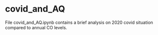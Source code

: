 # covid_and_AQ

File covid_and_AQ.ipynb contains a brief analysis on 2020 covid situation compared to annual CO levels.

